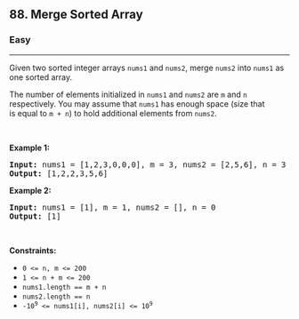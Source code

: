 <h2>88. Merge Sorted Array</h2><h3>Easy</h3><hr><div><p>Given two sorted integer arrays <code>nums1</code> and <code>nums2</code>, merge <code>nums2</code> into <code>nums1</code> as one sorted array.</p>

<p>The number of elements initialized in <code>nums1</code> and <code>nums2</code> are <code>m</code> and <code>n</code> respectively. You may assume that <code>nums1</code> has enough space (size that is&nbsp;equal to <code>m + n</code>) to hold additional elements from <code>nums2</code>.</p>

<p>&nbsp;</p>
<p><strong>Example 1:</strong></p>
<pre><strong>Input:</strong> nums1 = [1,2,3,0,0,0], m = 3, nums2 = [2,5,6], n = 3
<strong>Output:</strong> [1,2,2,3,5,6]
</pre><p><strong>Example 2:</strong></p>
<pre><strong>Input:</strong> nums1 = [1], m = 1, nums2 = [], n = 0
<strong>Output:</strong> [1]
</pre>
<p>&nbsp;</p>
<p><strong>Constraints:</strong></p>

<ul>
	<li><code>0 &lt;= n, m &lt;= 200</code></li>
	<li><code>1 &lt;= n + m &lt;= 200</code></li>
	<li><code>nums1.length == m + n</code></li>
	<li><code>nums2.length == n</code></li>
	<li><code>-10<sup>9</sup> &lt;= nums1[i], nums2[i] &lt;= 10<sup>9</sup></code></li>
</ul>
</div>